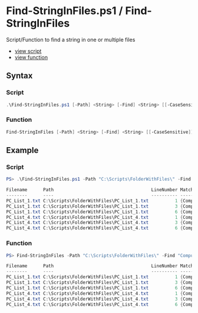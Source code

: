 # Find-StringInFiles.ps1 / Find-StringInFiles

Script/Function to find a string in one or multiple files

* [view script](https://github.com/BornToBeRoot/PowerShell/blob/master/Scripts/Find-StringInFiles.ps1)
* [view function](https://github.com/BornToBeRoot/PowerShell/blob/master/Module/LazyAdmin/Find-StringInFiles.ps1)

## Syntax

### Script

```powershell
.\Find-StringInFiles.ps1 [-Path] <String> [-Find] <String> [[-CaseSensitive]] [<CommonParameters>]
```

### Function

```powershell
Find-StringInFiles [-Path] <String> [-Find] <String> [[-CaseSensitive]] [<CommonParameters>]
``` 

## Example

### Script

```powershell
PS> .\Find-StringInFiles.ps1 -Path "C:\Scripts\FolderWithFiles\" -Find "Computer"

Filename      Path                                     LineNumber Matches
--------      ----                                     ---------- -------
PC_List_1.txt C:\Scripts\FolderWithFiles\PC_List_1.txt          1 {Computer}
PC_List_1.txt C:\Scripts\FolderWithFiles\PC_List_1.txt          3 {Computer}
PC_List_1.txt C:\Scripts\FolderWithFiles\PC_List_1.txt          6 {Computer}
PC_List_4.txt C:\Scripts\FolderWithFiles\PC_List_4.txt          1 {Computer}
PC_List_4.txt C:\Scripts\FolderWithFiles\PC_List_4.txt          3 {Computer}
PC_List_4.txt C:\Scripts\FolderWithFiles\PC_List_4.txt          6 {Computer}
```

### Function

```powershell
PS> Find-StringInFiles -Path "C:\Scripts\FolderWithFiles\" -Find "Computer"

Filename      Path                                     LineNumber Matches
--------      ----                                     ---------- -------
PC_List_1.txt C:\Scripts\FolderWithFiles\PC_List_1.txt          1 {Computer}
PC_List_1.txt C:\Scripts\FolderWithFiles\PC_List_1.txt          3 {Computer}
PC_List_1.txt C:\Scripts\FolderWithFiles\PC_List_1.txt          6 {Computer}
PC_List_4.txt C:\Scripts\FolderWithFiles\PC_List_4.txt          1 {Computer}
PC_List_4.txt C:\Scripts\FolderWithFiles\PC_List_4.txt          3 {Computer}
PC_List_4.txt C:\Scripts\FolderWithFiles\PC_List_4.txt          6 {Computer}
```